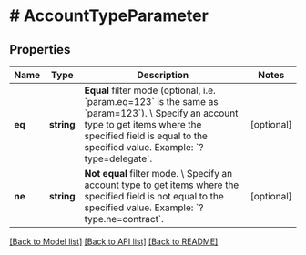 # # AccountTypeParameter

## Properties

Name | Type | Description | Notes
------------ | ------------- | ------------- | -------------
**eq** | **string** | **Equal** filter mode (optional, i.e. &#x60;param.eq&#x3D;123&#x60; is the same as &#x60;param&#x3D;123&#x60;). \\ Specify an account type to get items where the specified field is equal to the specified value.  Example: &#x60;?type&#x3D;delegate&#x60;. | [optional]
**ne** | **string** | **Not equal** filter mode. \\ Specify an account type to get items where the specified field is not equal to the specified value.  Example: &#x60;?type.ne&#x3D;contract&#x60;. | [optional]

[[Back to Model list]](../../README.md#models) [[Back to API list]](../../README.md#endpoints) [[Back to README]](../../README.md)
